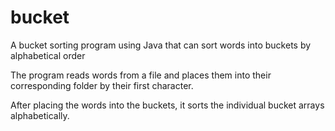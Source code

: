 # bucket
A bucket sorting program using Java that can sort words into buckets by alphabetical order

The program reads words from a file and places them into their corresponding folder by their first character.

After placing the words into the buckets, it sorts the individual bucket arrays alphabetically.
